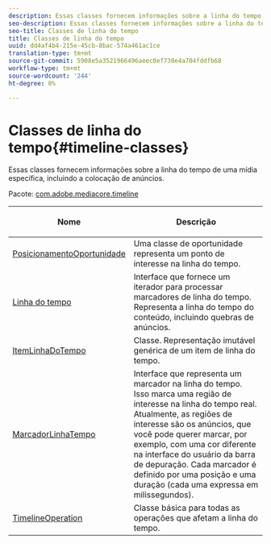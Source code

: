 ```yaml
---
description: Essas classes fornecem informações sobre a linha do tempo de uma mídia específica, incluindo a colocação de anúncios.
seo-description: Essas classes fornecem informações sobre a linha do tempo de uma mídia específica, incluindo a colocação de anúncios.
seo-title: Classes de linha do tempo
title: Classes de linha do tempo
uuid: dd4af4b4-215e-45cb-8bac-574a461ac1ce
translation-type: tm+mt
source-git-commit: 5908e5a3521966496aeec0ef730e4a704fddfb68
workflow-type: tm+mt
source-wordcount: '244'
ht-degree: 0%

---
```



# Classes de linha do tempo{#timeline-classes}

Essas classes fornecem informações sobre a linha do tempo de uma mídia específica, incluindo a colocação de anúncios.

Pacote: [com.adobe.mediacore.timeline](https://help.adobe.com/en_US/primetime/api/psdk/javadoc_1.4/com/adobe/mediacore/timeline/package-summary.html)

<table frame="all" colsep="1" rowsep="1" id="table_6752E908BA6546549619994A3F7D5F87"> 
 <thead> 
  <tr rowsep="1"> 
   <th colname="1" class="entry"> Nome </th> 
   <th colname="2" class="entry"> <p>Descrição </p> </th> 
  </tr> 
 </thead>
 <tbody> 
  <tr rowsep="1"> 
   <td colname="1"><span class="codeph"><a href="https://help.adobe.com/en_US/primetime/api/psdk/javadoc_1.4/com/adobe/mediacore/timeline/PlacementOpportunity.html" format="html" scope="external"> PosicionamentoOportunidade</a></span> </td> 
   <td colname="2"> Uma classe de oportunidade representa um ponto de interesse na linha do tempo. </td> 
  </tr> 
  <tr rowsep="1"> 
   <td colname="1"><a href="https://help.adobe.com/en_US/primetime/api/psdk/javadoc_1.4/com/adobe/mediacore/timeline/Timeline.html" format="html" scope="external"> Linha do tempo</a> </td> 
   <td colname="2"> Interface que fornece um iterador para processar marcadores de linha do tempo. Representa a linha do tempo do conteúdo, incluindo quebras de anúncios. </td> 
  </tr> 
  <tr rowsep="1"> 
   <td colname="1"><span class="codeph"><a href="https://help.adobe.com/en_US/primetime/api/psdk/javadoc_1.4/com/adobe/mediacore/timeline/TimelineItem.html" format="html" scope="external"> ItemLinhaDoTempo</a> </span> </td> 
   <td colname="2"> Classe. Representação imutável genérica de um item de linha do tempo. </td> 
  </tr> 
  <tr rowsep="1"> 
   <td colname="1"><span class="codeph"><a href="https://help.adobe.com/en_US/primetime/api/psdk/javadoc_1.4/com/adobe/mediacore/timeline/TimelineMarker.html" format="html" scope="external"> MarcadorLinhaTempo</a> </span> </td> 
   <td colname="2"> Interface que representa um marcador na linha do tempo. Isso marca uma região de interesse na linha do tempo real. Atualmente, as regiões de interesse são os anúncios, que você pode querer marcar, por exemplo, com uma cor diferente na interface do usuário da barra de depuração. Cada marcador é definido por uma posição e uma duração (cada uma expressa em milissegundos). </td> 
  </tr> 
  <tr rowsep="0"> 
   <td colname="1"><a href="https://help.adobe.com/en_US/primetime/api/psdk/javadoc_1.4/com/adobe/mediacore/timeline/TimelineOperation.html" format="html" scope="external"> TimelineOperation</a> </td> 
   <td colname="2"> Classe básica para todas as operações que afetam a linha do tempo. </td> 
  </tr> 
 </tbody> 
</table>

